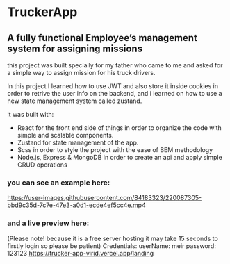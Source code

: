 # TruckerApp

## A fully functional Employee’s management system for assigning missions

this project was built specially for my father who came to me and asked for a simple way to assign mission for his truck drivers.

In this project I learned how to use JWT and also store it inside cookies in order to retrive the user info on the backend, and i learned on how to use a new state management system called zustand.

it was built with:
* React for the front end side of things in order to organize the code with simple and scalable components.
* Zustand for state management of the app.
* Scss in order to style the project with the ease of BEM methodology
* Node.js, Express & MongoDB in order to create an api and apply simple CRUD operations

### you can see an example here:
https://user-images.githubusercontent.com/84183323/220087305-bbd9c35d-7c7e-47e3-a0d1-ecde4ef5cc4e.mp4

### and a live preview here:
(Please note! because it is a free server hosting it may take 15 seconds to firstly login so please be patient)
Credentials:
userName: meir
password: 123123
https://trucker-app-virid.vercel.app/landing
